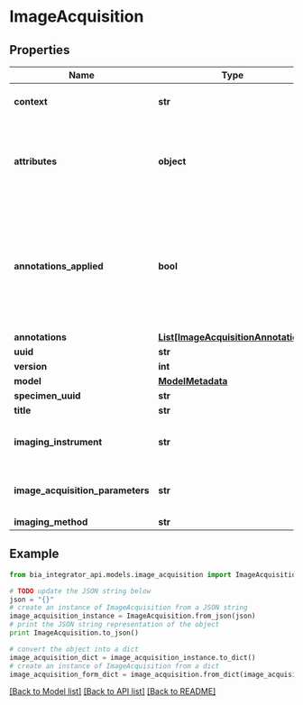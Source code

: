 # ImageAcquisition


## Properties
Name | Type | Description | Notes
------------ | ------------- | ------------- | -------------
**context** | **str** |  | [optional] [default to 'https://raw.githubusercontent.com/BioImage-Archive/bia-integrator/main/api/src/models/jsonld/1.0/ImageAcquisitionContext.jsonld']
**attributes** | **object** |          When annotations are applied, the ones that have a key different than an object attribute (so they don&#39;t overwrite it) get saved here.      | [optional] 
**annotations_applied** | **bool** |          This acts as a dirty flag, with the purpose of telling apart objects that had some fields overwritten by applying annotations (so should be rejected when writing), and those that didn&#39;t.      | [optional] [default to False]
**annotations** | [**List[ImageAcquisitionAnnotation]**](ImageAcquisitionAnnotation.md) |  | [optional] [default to []]
**uuid** | **str** |  | 
**version** | **int** |  | 
**model** | [**ModelMetadata**](ModelMetadata.md) |  | [optional] 
**specimen_uuid** | **str** |  | 
**title** | **str** |  | 
**imaging_instrument** | **str** | Textual description of the instrument used to capture the images. | 
**image_acquisition_parameters** | **str** | How the images were acquired, including instrument settings/parameters. | 
**imaging_method** | **str** |  | 

## Example

```python
from bia_integrator_api.models.image_acquisition import ImageAcquisition

# TODO update the JSON string below
json = "{}"
# create an instance of ImageAcquisition from a JSON string
image_acquisition_instance = ImageAcquisition.from_json(json)
# print the JSON string representation of the object
print ImageAcquisition.to_json()

# convert the object into a dict
image_acquisition_dict = image_acquisition_instance.to_dict()
# create an instance of ImageAcquisition from a dict
image_acquisition_form_dict = image_acquisition.from_dict(image_acquisition_dict)
```
[[Back to Model list]](../README.md#documentation-for-models) [[Back to API list]](../README.md#documentation-for-api-endpoints) [[Back to README]](../README.md)


